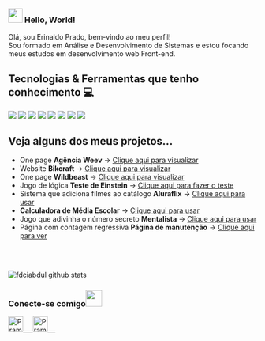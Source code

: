 ### <img src="https://github.com/rajput2107/rajput2107/blob/master/Assets/Hi.gif" width="29px"> Hello, World!
Olá, sou Erinaldo Prado, bem-vindo ao meu perfil! <br>
Sou formado em Análise e Desenvolvimento de Sistemas e estou focando meus estudos em desenvolvimento web Front-end.
 <br/>
## Tecnologias & Ferramentas que tenho conhecimento :computer: 
<img src="https://img.shields.io/badge/html5%20-%23E34F26.svg?&style=for-the-badge&logo=html5&logoColor=white">   <img src="https://img.shields.io/badge/css3%20-%231572B6.svg?&style=for-the-badge&logo=css3&logoColor=white">   <img src="https://img.shields.io/badge/javascript%20-%23323330.svg?&style=for-the-badge&logo=javascript&logoColor=%23F7DF1E">    <img src="https://img.shields.io/badge/bootstrap%20-%23563D7C.svg?&style=for-the-badge&logo=bootstrap&logoColor=white">   <img src="https://img.shields.io/badge/git%20-%23F05033.svg?&style=for-the-badge&logo=git&logoColor=white"/>   <img src="http://img.shields.io/badge/-VS%20Code-000000?style=for-the-badge&logo=Visual-studio-code&logoColor=blue">   <img src="https://img.shields.io/badge/figma%20-%23323330.svg?&style=for-the-badge&logo=figma&logoColor=9d56f7">    <img src="https://img.shields.io/badge/react%20-%2320232a.svg?&style=for-the-badge&logo=react&logoColor=%2361DAFB">

## Veja alguns dos meus projetos...
<ul>
 <li>One page <b>Agência Weev</b> -> <a href="https://eri-prado.github.io/agencia-weev/" target="_blank">Clique aqui para visualizar</a></li>
 <li>Website <b>Bikcraft</b> -> <a href="https://eri-prado.github.io/bikcraft/" target="_blank">Clique aqui para visualizar</a></li>
 <li>One page <b>Wildbeast</b> -> <a href="https://eri-prado.github.io/wildbeast/" target="_blank">Clique aqui para visualizar</a></li>
 <li>Jogo de lógica <b>Teste de Einstein</b> -> <a href="https://eri-prado.github.io/einstein-test/" target="_blank">Clique aqui para fazer o teste</a></li>
 <li>Sistema que adiciona filmes ao catálogo <b>Aluraflix</b> -> <a href="https://eri-prado.github.io/aluraflix/" target="_blank">Clique aqui para usar</a></li>
 <li><b>Calculadora de Média Escolar</b> -> <a href="https://eri-prado.github.io/averaging-calculator/" target="_blank">Clique aqui para usar</a></li>
 <li>Jogo que adivinha o número secreto <b>Mentalista</b> -> <a href="https://eri-prado.github.io/mentalista/" target="_blank">Clique aqui para usar</a></li>
 <li>Página com contagem regressiva <b>Página de manutenção</b> -> <a href="https://eri-prado.github.io/maintenance-page/" target="_blank">Clique aqui para ver</a></li>
</ul>

<br/>
<br/>

![fdciabdul github stats](https://github-readme-stats.vercel.app/api?username=eri-prado&show_icons=true&title_color=fff&icon_color=79ff97&text_color=9f9f9f&bg_color=151515)
<!-- <a href="https://github.com/Pranjaljain0/Pranjaljain0">
  <img align="center" src="https://github-readme-stats.vercel.app/api/top-langs/?username=eri-prado&hide=css,hack&title_color=ffffff&text_color=c9cacc&icon_color=2bbc8a&bg_color=1d1f21" />
</a> -->

<div>
  <h3>Conecte-se comigo<img src="https://github.com/rajput2107/rajput2107/blob/master/Assets/Handshake.gif" height="33px" /></h3> 
</div>
<p>
 <a href="https://www.linkedin.com/in/erinaldo-prado/" target="_blank">
  <img alt="Pramod's LinkedIn" width="30px" src="https://www.vectorlogo.zone/logos/linkedin/linkedin-icon.svg" /> &nbsp; &nbsp;
 </a>
 <a href="https://www.instagram.com/eriprado_/" target="_blank">
  <img alt="Pramod's Instagram" width="30px" src="https://www.vectorlogo.zone/logos/instagram/instagram-icon.svg" /> &nbsp; &nbsp;
 </a>
